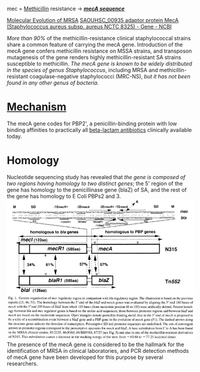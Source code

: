 mec = [Methicillin](Methicillin.md) resistance
-> ***[mecA sequence](DNA%20sequences/mecA%20sequence.md)***

[Molecular Evolution of MRSA](https://onlinelibrary.wiley.com/doi/epdf/10.1111/j.1348-0421.1995.tb02239.x)
[SAOUHSC\_00935 adaptor protein MecA (Staphylococcus aureus subsp. aureus NCTC 8325) - Gene - NCBI](https://www.ncbi.nlm.nih.gov/gene/3920764)

*More than 90%* of the methicillin-resistance clinical staphylococcal strains share a common feature of carrying the mecA gene.
Introduction of the mecA gene confers methicillin resistance on MSSA strains, and transposon mutagenesis of the gene renders highly methicillin-resistant SA strains susceptible to methicillin.
*The mecA gene is known to be widely distributed in the species of genus Staphylococcus*, including MRSA and methicillin-resistant coagulase-negative staphylococci (MRC-NS), *but it has not been found in any other genus of bacteria.*

# [Mechanism](Methicillin%20resistance%20mechanisms.md)
The mecA gene codes for PBP2', a penicillin-binding protein with low binding affinities to practically all [beta-lactam antibiotics](beta-lactam%20antibiotics.md) clinically available today.

# Homology
Nucleotide sequencing study has revealed that *the gene is composed of two regions having homology to two distinct genes*; the 5' region of the gene has homology to the penicillinase gene (blaZ) of SA, and the rest of the gene has homology to E Coli PBPs2 and 3. 
![mecA homology](attachments/Pasted%20image%2020230723234418.png)
The presence of the mecA gene is considered to be the hallmark for the identification of MRSA in clinical laboratories, and PCR detection methods of mecA gene have been developed for this purpose by several researchers.
